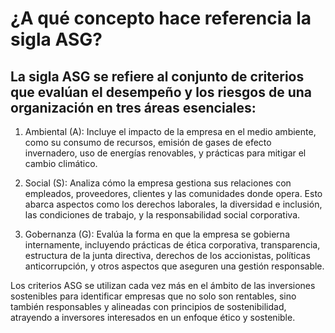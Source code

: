 # ¿A qué concepto hace referencia la sigla ASG?

## La sigla ASG se refiere al conjunto de criterios que evalúan el desempeño y los riesgos de una organización en tres áreas esenciales:

  1. Ambiental (A): Incluye el impacto de la empresa en el medio ambiente, como su consumo de recursos, emisión de gases de efecto invernadero, uso de energías renovables, y prácticas para mitigar el cambio climático.

  2. Social (S): Analiza cómo la empresa gestiona sus relaciones con empleados, proveedores, clientes y las comunidades donde opera. Esto abarca aspectos como los derechos laborales, la diversidad e inclusión, las condiciones de trabajo, y la responsabilidad social corporativa.

  3. Gobernanza (G): Evalúa la forma en que la empresa se gobierna internamente, incluyendo prácticas de ética corporativa, transparencia, estructura de la junta directiva, derechos de los accionistas, políticas anticorrupción, y otros aspectos que aseguren una gestión responsable.

Los criterios ASG se utilizan cada vez más en el ámbito de las inversiones sostenibles para identificar empresas que no solo son rentables, sino también responsables y alineadas con principios de sostenibilidad, atrayendo a inversores interesados en un enfoque ético y sostenible.
